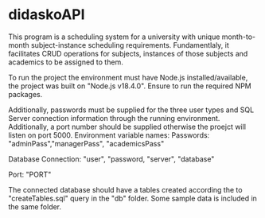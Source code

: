 # didaskoAPI
This program is a scheduling system for a university with unique month-to-month subject-instance scheduling requirements. Fundamentlaly, it facilitates CRUD operations for subjects, instances of those subjects and academics to be assigned to them.

To run the project the environment must have Node.js installed/available, the project was built on "Node.js v18.4.0". Ensure to run the required NPM packages.

Additionally, passwords must be supplied for the three user types and SQL Server connection information through the running environment. Additionally, a port number should be supplied otherwise the proejct will listen on port 5000.
Environment variable names:
Passwords: "adminPass","managerPass", "academicsPass"

Database Connection: "user", "password, "server", "database"

Port: "PORT"

The connected database should have a tables created according the to "createTables.sql" query in the "db" folder. Some sample data is included in the same folder.